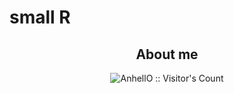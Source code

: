 # small R

<h2 align="center">About me</h2>

<p align="center"><img src="https://profile-counter.glitch.me/{Ynoob87}/count.svg" alt="AnhellO :: Visitor's Count" /></p>

